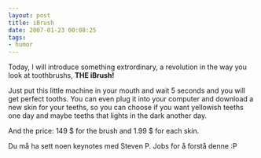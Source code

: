 ```yaml
---
layout: post
title: iBrush
date: 2007-01-23 00:08:25
tags: 
- humor
---
```

Today, I will introduce something extrordinary, a revolution in the way you look at toothbrushs, **THE iBrush!**

Just put this little machine in your mouth and wait 5 seconds and you will get perfect tooths. You can even plug it into your computer and download a new skin for your teeths, so you can choose if you want yellowish teeths one day and maybe teeths that lights in the dark another day.

And the price: 149 $ for the brush and 1.99 $ for each skin.

Du må ha sett noen keynotes med Steven P. Jobs for å forstå denne :P
